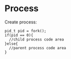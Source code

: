 # Process
Create process:
```
pid_t pid = fork();
if(pid == 0){
  //child process code area
}else{
  //parent process code area
}
```
